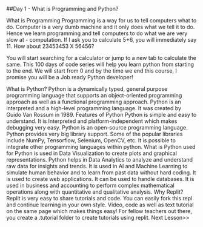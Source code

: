##Day 1 - What is Programming and Python?

What is Programming
Programming is a way for us to tell computers what to do. Computer is a very dumb machine and it only does what we tell it to do. Hence we learn programming and tell computers to do what we are very slow at - computation. If I ask you to calculate 5+6, you will immediately say 11. How about 23453453 X 56456?

You will start searching for a calculator or jump to a new tab to calculate the same. This 100 days of code series will help you learn python from starting to the end. We will start from 0 and by the time we end this course, I promise you will be a Job ready Python developer!

What is Python?
Python is a dynamically typed, general purpose programming language that supports an object-oriented programming approach as well as a functional programming approach.
Python is an interpreted and a high-level programming language.
It was created by Guido Van Rossum in 1989.
Features of Python
Python is simple and easy to understand.
It is Interpreted and platform-independent which makes debugging very easy.
Python is an open-source programming language.
Python provides very big library support. Some of the popular libraries include NumPy, Tensorflow, Selenium, OpenCV, etc.
It is possible to integrate other programming languages within python.
What is Python used for
Python is used in Data Visualization to create plots and graphical representations.
Python helps in Data Analytics to analyze and understand raw data for insights and trends.
It is used in AI and Machine Learning to simulate human behavior and to learn from past data without hard coding.
It is used to create web applications.
It can be used to handle databases.
It is used in business and accounting to perform complex mathematical operations along with quantitative and qualitative analysis.
Why Replit?
Replit is very easy to share tutorials and code.
You can easily fork this repl and continue learning in your own style. Video, code as well as text tutorial on the same page which makes things easy!
For fellow teachers out there, you create a .tutorial folder to create tutorials using replit.
Next Lesson>>
